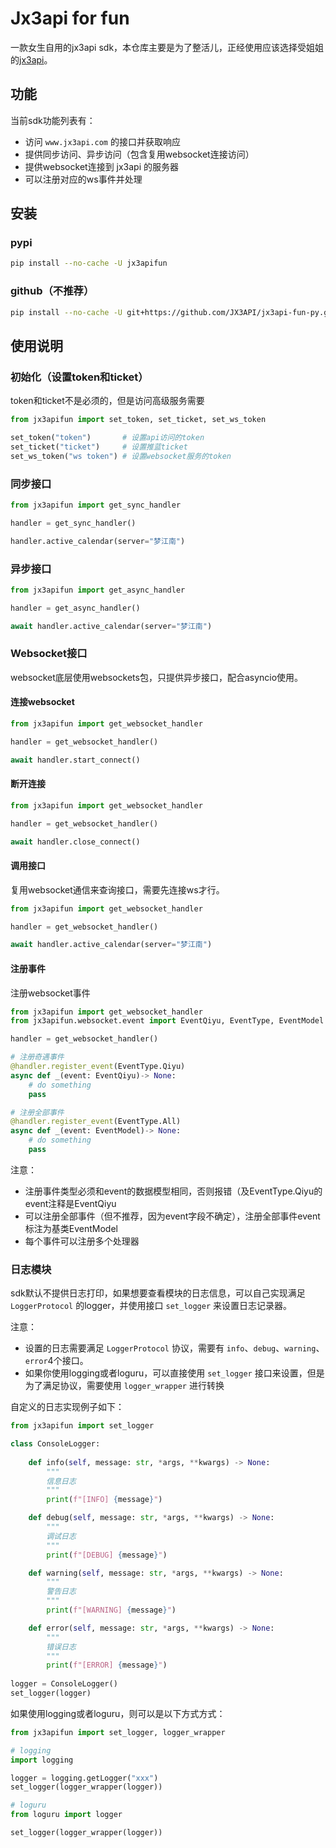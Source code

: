 # Jx3api for fun
一款女生自用的jx3api sdk，本仓库主要是为了整活儿，正经使用应该选择受姐姐的[jx3api](https://github.com/JX3API/jx3api-py)。

## 功能

当前sdk功能列表有：

- 访问 `www.jx3api.com` 的接口并获取响应
- 提供同步访问、异步访问（包含复用websocket连接访问）
- 提供websocket连接到 jx3api 的服务器
- 可以注册对应的ws事件并处理

## 安装

###  pypi

```bash
pip install --no-cache -U jx3apifun
```

### github（不推荐）

```bash
pip install --no-cache -U git+https://github.com/JX3API/jx3api-fun-py.git
```

## 使用说明

### 初始化（设置token和ticket）

token和ticket不是必须的，但是访问高级服务需要

```python
from jx3apifun import set_token, set_ticket, set_ws_token

set_token("token")       # 设置api访问的token
set_ticket("ticket")     # 设置推蓝ticket
set_ws_token("ws token") # 设置websocket服务的token
```

### 同步接口

```python
from jx3apifun import get_sync_handler

handler = get_sync_handler()

handler.active_calendar(server="梦江南")
```

### 异步接口

```python
from jx3apifun import get_async_handler

handler = get_async_handler()

await handler.active_calendar(server="梦江南")
```

### Websocket接口

websocket底层使用websockets包，只提供异步接口，配合asyncio使用。

#### 连接websocket

```python
from jx3apifun import get_websocket_handler

handler = get_websocket_handler()

await handler.start_connect()
```

#### 断开连接

```python
from jx3apifun import get_websocket_handler

handler = get_websocket_handler()

await handler.close_connect()
```

#### 调用接口

复用websocket通信来查询接口，需要先连接ws才行。

```python
from jx3apifun import get_websocket_handler

handler = get_websocket_handler()

await handler.active_calendar(server="梦江南")
```

#### 注册事件

注册websocket事件

```python
from jx3apifun import get_websocket_handler
from jx3apifun.websocket.event import EventQiyu, EventType, EventModel

handler = get_websocket_handler()

# 注册奇遇事件
@handler.register_event(EventType.Qiyu)
async def _(event: EventQiyu)-> None:
    # do something
    pass

# 注册全部事件
@handler.register_event(EventType.All)
async def _(event: EventModel)-> None:
    # do something
    pass
```

注意：

- 注册事件类型必须和event的数据模型相同，否则报错（及EventType.Qiyu的event注释是EventQiyu
- 可以注册全部事件（但不推荐，因为event字段不确定），注册全部事件event标注为基类EventModel
- 每个事件可以注册多个处理器

### 日志模块

sdk默认不提供日志打印，如果想要查看模块的日志信息，可以自己实现满足 `LoggerProtocol` 的logger，并使用接口 `set_logger` 来设置日志记录器。

注意：

- 设置的日志需要满足 `LoggerProtocol` 协议，需要有 `info`、`debug`、`warning`、`error`4个接口。
- 如果你使用logging或者loguru，可以直接使用 `set_logger` 接口来设置，但是为了满足协议，需要使用 `logger_wrapper` 进行转换

自定义的日志实现例子如下：

```python
from jx3apifun import set_logger

class ConsoleLogger:
    
    def info(self, message: str, *args, **kwargs) -> None:
        """
        信息日志
        """
        print(f"[INFO] {message}")

    def debug(self, message: str, *args, **kwargs) -> None:
        """
        调试日志
        """
        print(f"[DEBUG] {message}")

    def warning(self, message: str, *args, **kwargs) -> None:
        """
        警告日志
        """
        print(f"[WARNING] {message}")

    def error(self, message: str, *args, **kwargs) -> None:
        """
        错误日志
        """
        print(f"[ERROR] {message}")
        
logger = ConsoleLogger()
set_logger(logger)
```

如果使用logging或者loguru，则可以是以下方式方式：

```python
from jx3apifun import set_logger, logger_wrapper

# logging
import logging

logger = logging.getLogger("xxx")
set_logger(logger_wrapper(logger))

# loguru
from loguru import logger

set_logger(logger_wrapper(logger))
```

